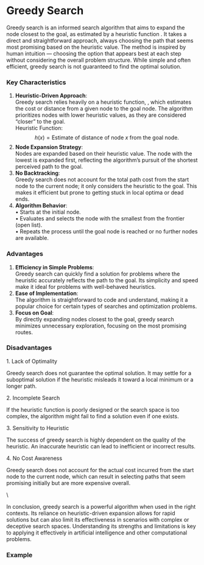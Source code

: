 # Greedy Search

Greedy search is an informed search algorithm that aims to expand the node closest to the goal, as estimated by a heuristic function . It takes a direct and straightforward approach, always choosing the path that seems most promising based on the heuristic value. The method is inspired by human intuition — choosing the option that appears best at each step without considering the overall problem structure. While simple and often efficient, greedy search is not guaranteed to find the optimal solution.

### Key Characteristics

1. **Heuristic-Driven Approach**:\
   Greedy search relies heavily on a heuristic function, , which estimates the cost or distance from a given node to the goal node. The algorithm prioritizes nodes with lower heuristic values, as they are considered “closer” to the goal.\
   Heuristic Function: $$h(x) = \text{Estimate of distance of node } x \text{ from the goal node.}$$
2. **Node Expansion Strategy**:\
   Nodes are expanded based on their heuristic value. The node with the lowest is expanded first, reflecting the algorithm’s pursuit of the shortest perceived path to the goal.
3. **No Backtracking**:\
   Greedy search does not account for the total path cost from the start node to the current node; it only considers the heuristic to the goal. This makes it efficient but prone to getting stuck in local optima or dead ends.
4. **Algorithm Behavior**:\
   •  Starts at the initial node.\
   •  Evaluates and selects the node with the smallest from the frontier (open list).\
   • Repeats the process until the goal node is reached or no further nodes are available.

### Advantages

1. **Efficiency in Simple Problems**:\
   Greedy search can quickly find a solution for problems where the heuristic accurately reflects the path to the goal. Its simplicity and speed make it ideal for problems with well-behaved heuristics.
2. **Ease of Implementation**:\
   The algorithm is straightforward to code and understand, making it a popular choice for certain types of searches and optimization problems.
3. **Focus on Goal**:\
   By directly expanding nodes closest to the goal, greedy search minimizes unnecessary exploration, focusing on the most promising routes.

### Disadvantages



1\. Lack of Optimality

Greedy search does not guarantee the optimal solution. It may settle for a suboptimal solution if the heuristic misleads it toward a local minimum or a longer path.

2\. Incomplete Search

If the heuristic function is poorly designed or the search space is too complex, the algorithm might fail to find a solution even if one exists.

3\. Sensitivity to Heuristic

The success of greedy search is highly dependent on the quality of the heuristic. An inaccurate heuristic can lead to inefficient or incorrect results.

4\. No Cost Awareness

Greedy search does not account for the actual cost incurred from the start node to the current node, which can result in selecting paths that seem promising initially but are more expensive overall.

\


In conclusion, greedy search is a powerful algorithm when used in the right contexts. Its reliance on heuristic-driven expansion allows for rapid solutions but can also limit its effectiveness in scenarios with complex or deceptive search spaces. Understanding its strengths and limitations is key to applying it effectively in artificial intelligence and other computational problems.

### **Example**

